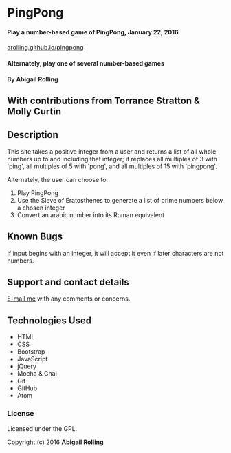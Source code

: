 # PingPong

#### Play a number-based game of PingPong, January 22, 2016
[arolling.github.io/pingpong](http://arolling.github.io/pingpong/)
#### Alternately, play one of several number-based games

#### By Abigail Rolling
## With contributions from Torrance Stratton & Molly Curtin 

## Description

This site takes a positive integer from a user and returns a list of all whole numbers up to and including that integer; it replaces all multiples of 3 with 'ping', all multiples of 5 with 'pong', and all multiples of 15 with 'pingpong'.

Alternately, the user can choose to:
1. Play PingPong
2. Use the Sieve of Eratosthenes to generate a list of prime numbers below a chosen integer
3. Convert an arabic number into its Roman equivalent

## Known Bugs

If input begins with an integer, it will accept it even if later characters are not numbers.

## Support and contact details

[E-mail me](mailto:arolling@gmail.com) with any comments or concerns.

## Technologies Used

* HTML
* CSS
* Bootstrap
* JavaScript
* jQuery
* Mocha & Chai
* Git
* GitHub
* Atom

### License

Licensed under the GPL.

Copyright (c) 2016 **Abigail Rolling**
